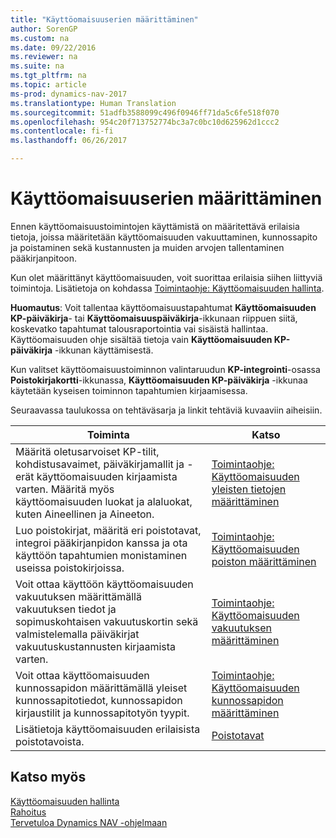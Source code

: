 ```yaml
---
title: "Käyttöomaisuuserien määrittäminen"
author: SorenGP
ms.custom: na
ms.date: 09/22/2016
ms.reviewer: na
ms.suite: na
ms.tgt_pltfrm: na
ms.topic: article
ms-prod: dynamics-nav-2017
ms.translationtype: Human Translation
ms.sourcegitcommit: 51adfb3588099c496f0946ff71da5c6fe518f070
ms.openlocfilehash: 954c20f713752774bc3a7c0bc10d625962d1ccc2
ms.contentlocale: fi-fi
ms.lasthandoff: 06/26/2017

---
```


# <a name="set-up-fixed-assets"></a>Käyttöomaisuuserien määrittäminen
Ennen käyttöomaisuustoimintojen käyttämistä on määritettävä erilaisia tietoja, joissa määritetään käyttöomaisuuden vakuuttaminen, kunnossapito ja poistaminen sekä kustannusten ja muiden arvojen tallentaminen pääkirjanpitoon.

Kun olet määrittänyt käyttöomaisuuden, voit suorittaa erilaisia siihen liittyviä toimintoja. Lisätietoja on kohdassa [Toimintaohje: Käyttöomaisuuden hallinta](fa-manage.md).

**Huomautus**: Voit tallentaa käyttöomaisuustapahtumat **Käyttöomaisuuden KP-päiväkirja**- tai **Käyttöomaisuuspäiväkirja**-ikkunaan riippuen siitä, koskevatko tapahtumat talousraportointia vai sisäistä hallintaa. Käyttöomaisuuden ohje sisältää tietoja vain **Käyttöomaisuuden KP-päiväkirja** -ikkunan käyttämisestä.

Kun valitset käyttöomaisuustoiminnon valintaruudun **KP-integrointi**-osassa **Poistokirjakortti**-ikkunassa, **Käyttöomaisuuden KP-päiväkirja** -ikkunaa käytetään kyseisen toiminnon tapahtumien kirjaamisessa.

Seuraavassa taulukossa on tehtäväsarja ja linkit tehtäviä kuvaaviin aiheisiin.

| Toiminta | Katso |  
|----|-----|  
|Määritä oletusarvoiset KP-tilit, kohdistusavaimet, päiväkirjamallit ja -erät käyttöomaisuuden kirjaamista varten. Määritä myös käyttöomaisuuden luokat ja alaluokat, kuten Aineellinen ja Aineeton.|[Toimintaohje: Käyttöomaisuuden yleisten tietojen määrittäminen](fa-how-setup-general.md)|  
|Luo poistokirjat, määritä eri poistotavat, integroi pääkirjanpidon kanssa ja ota käyttöön tapahtumien monistaminen useissa poistokirjoissa.|[Toimintaohje: Käyttöomaisuuden poiston määrittäminen](fa-how-setup-depreciation.md)|
|Voit ottaa käyttöön käyttöomaisuuden vakuutuksen määrittämällä vakuutuksen tiedot ja sopimuskohtaisen vakuutuskortin sekä valmistelemalla päiväkirjat vakuutuskustannusten kirjaamista varten.|[Toimintaohje: Käyttöomaisuuden vakuutuksen määrittäminen](fa-how-setup-insurance.md)|
|Voit ottaa käyttöomaisuuden kunnossapidon määrittämällä yleiset kunnossapitotiedot, kunnossapidon kirjaustilit ja kunnossapitotyön tyypit.|[Toimintaohje: Käyttöomaisuuden kunnossapidon määrittäminen](fa-how-setup-maintenance.md)|
|Lisätietoja käyttöomaisuuden erilaisista poistotavoista.|[Poistotavat](fa-depreciation-methods.md)|

## <a name="see-also"></a>Katso myös
[Käyttöomaisuuden hallinta](fa-manage.md)  
[Rahoitus](finance-setup.md)  
[Tervetuloa Dynamics NAV -ohjelmaan](across-get-started.md)

